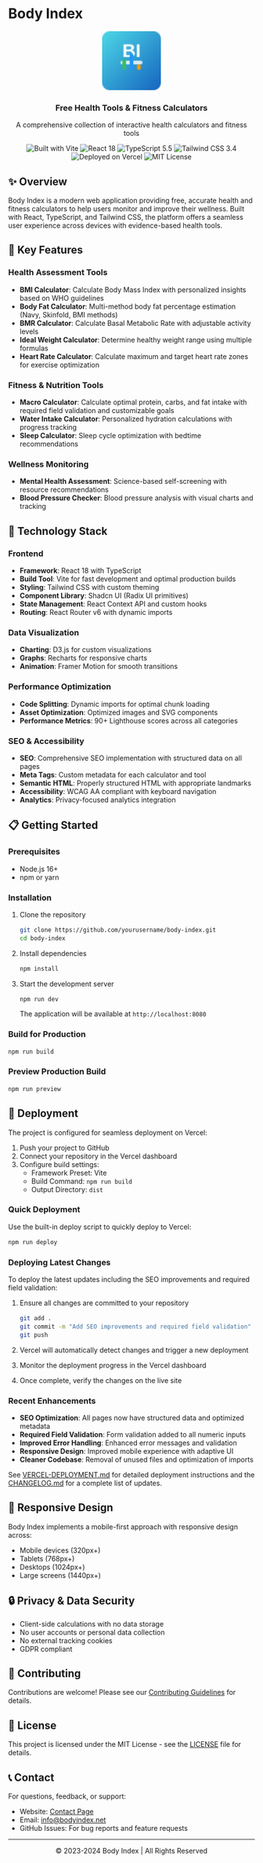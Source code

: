 # Body Index

<div align="center">
  <img src="public/favicon.svg" alt="Body Index Logo" width="120" height="120" />
  <h3>Free Health Tools & Fitness Calculators</h3>
  <p>A comprehensive collection of interactive health calculators and fitness tools</p>
  
  <div>
    <img src="https://img.shields.io/badge/Built_with-Vite-646CFF?style=flat-square&logo=vite" alt="Built with Vite" />
    <img src="https://img.shields.io/badge/React-18-61DAFB?style=flat-square&logo=react" alt="React 18" />
    <img src="https://img.shields.io/badge/TypeScript-5.5-3178C6?style=flat-square&logo=typescript" alt="TypeScript 5.5" />
    <img src="https://img.shields.io/badge/Tailwind_CSS-3.4-38B2AC?style=flat-square&logo=tailwind-css" alt="Tailwind CSS 3.4" />
    <img src="https://img.shields.io/badge/Deployed_on-Vercel-000000?style=flat-square&logo=vercel" alt="Deployed on Vercel" />
    <img src="https://img.shields.io/badge/License-MIT-blue.svg?style=flat-square" alt="MIT License" />
  </div>
</div>

## ✨ Overview

Body Index is a modern web application providing free, accurate health and fitness calculators to help users monitor and improve their wellness. Built with React, TypeScript, and Tailwind CSS, the platform offers a seamless user experience across devices with evidence-based health tools.

## 🔧 Key Features

### Health Assessment Tools
- **BMI Calculator**: Calculate Body Mass Index with personalized insights based on WHO guidelines
- **Body Fat Calculator**: Multi-method body fat percentage estimation (Navy, Skinfold, BMI methods)
- **BMR Calculator**: Calculate Basal Metabolic Rate with adjustable activity levels
- **Ideal Weight Calculator**: Determine healthy weight range using multiple formulas
- **Heart Rate Calculator**: Calculate maximum and target heart rate zones for exercise optimization

### Fitness & Nutrition Tools
- **Macro Calculator**: Calculate optimal protein, carbs, and fat intake with required field validation and customizable goals
- **Water Intake Calculator**: Personalized hydration calculations with progress tracking
- **Sleep Calculator**: Sleep cycle optimization with bedtime recommendations

### Wellness Monitoring
- **Mental Health Assessment**: Science-based self-screening with resource recommendations
- **Blood Pressure Checker**: Blood pressure analysis with visual charts and tracking

## 🧰 Technology Stack

### Frontend
- **Framework**: React 18 with TypeScript
- **Build Tool**: Vite for fast development and optimal production builds
- **Styling**: Tailwind CSS with custom theming
- **Component Library**: Shadcn UI (Radix UI primitives)
- **State Management**: React Context API and custom hooks
- **Routing**: React Router v6 with dynamic imports

### Data Visualization
- **Charting**: D3.js for custom visualizations
- **Graphs**: Recharts for responsive charts
- **Animation**: Framer Motion for smooth transitions

### Performance Optimization
- **Code Splitting**: Dynamic imports for optimal chunk loading
- **Asset Optimization**: Optimized images and SVG components
- **Performance Metrics**: 90+ Lighthouse scores across all categories

### SEO & Accessibility
- **SEO**: Comprehensive SEO implementation with structured data on all pages
- **Meta Tags**: Custom metadata for each calculator and tool
- **Semantic HTML**: Properly structured HTML with appropriate landmarks
- **Accessibility**: WCAG AA compliant with keyboard navigation
- **Analytics**: Privacy-focused analytics integration

## 📋 Getting Started

### Prerequisites
- Node.js 16+ 
- npm or yarn

### Installation

1. Clone the repository
   ```bash
   git clone https://github.com/yourusername/body-index.git
   cd body-index
   ```

2. Install dependencies
   ```bash
   npm install
   ```

3. Start the development server
   ```bash
   npm run dev
   ```
   The application will be available at `http://localhost:8080`

### Build for Production

```bash
npm run build
```

### Preview Production Build

```bash
npm run preview
```

## 🚀 Deployment

The project is configured for seamless deployment on Vercel:

1. Push your project to GitHub
2. Connect your repository in the Vercel dashboard
3. Configure build settings:
   - Framework Preset: Vite
   - Build Command: `npm run build`
   - Output Directory: `dist`

### Quick Deployment

Use the built-in deploy script to quickly deploy to Vercel:

```bash
npm run deploy
```

### Deploying Latest Changes

To deploy the latest updates including the SEO improvements and required field validation:

1. Ensure all changes are committed to your repository
   ```bash
   git add .
   git commit -m "Add SEO improvements and required field validation"
   git push
   ```

2. Vercel will automatically detect changes and trigger a new deployment
3. Monitor the deployment progress in the Vercel dashboard
4. Once complete, verify the changes on the live site

### Recent Enhancements
- **SEO Optimization**: All pages now have structured data and optimized metadata
- **Required Field Validation**: Form validation added to all numeric inputs
- **Improved Error Handling**: Enhanced error messages and validation
- **Responsive Design**: Improved mobile experience with adaptive UI
- **Cleaner Codebase**: Removal of unused files and optimization of imports

See [VERCEL-DEPLOYMENT.md](VERCEL-DEPLOYMENT.md) for detailed deployment instructions and the [CHANGELOG.md](CHANGELOG.md) for a complete list of updates.

## 📱 Responsive Design

Body Index implements a mobile-first approach with responsive design across:
- Mobile devices (320px+)
- Tablets (768px+)
- Desktops (1024px+)
- Large screens (1440px+)

## 🔒 Privacy & Data Security

- Client-side calculations with no data storage
- No user accounts or personal data collection
- No external tracking cookies
- GDPR compliant

## 🤝 Contributing

Contributions are welcome! Please see our [Contributing Guidelines](CONTRIBUTING.md) for details.

## 📄 License

This project is licensed under the MIT License - see the [LICENSE](LICENSE) file for details.

## 📞 Contact

For questions, feedback, or support:
- Website: [Contact Page](https://bodyindex.net/contact)
- Email: info@bodyindex.net
- GitHub Issues: For bug reports and feature requests

---

<div align="center">
  <p>&copy; 2023-2024 Body Index | All Rights Reserved</p>
</div>
